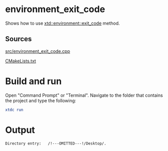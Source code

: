 # environment_exit_code

Shows how to use [xtd::environment::exit_code](../../../../src/xtd.core/include/xtd/environment.h) method.

## Sources

[src/environment_exit_code.cpp](src/environment_exit_code.cpp)

[CMakeLists.txt](CMakeLists.txt)

# Build and run

Open "Command Prompt" or "Terminal". Navigate to the folder that contains the project and type the following:

```cmake
xtdc run
```

# Output

```
Directory entry:   /!---OMITTED---!/Desktop/.
```
